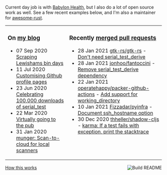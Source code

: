 Current day job is with [Babylon Health](https://github.com/babylonhealth), but I also do a lot of open source work as well. See a few recent examples below, and I'm also a maintainer for [awesome-rust](https://github.com/rust-unofficial/awesome-rust).

<table><tr><td valign="top">

### On [my blog](https://tevps.net/blog)
<!-- blog starts -->
* 07 Sep 2020 [Scraping Lewishams bin days](https://tevps.net/blog/2020/9/7/scraping-lewishams-bin-days/)
* 11 Jul 2020 [Customising Github profile pages](https://tevps.net/blog/2020/7/11/customising-github-profile-pages/)
* 23 Jun 2020 [Celebrating 100,000 downloads of serial_test](https://tevps.net/blog/2020/6/23/celebrating-100000-downloads-serial_test/)
* 22 Mar 2020 [Virtually going to the pub](https://tevps.net/blog/2020/3/22/virtually-going-pub/)
* 31 Jan 2020 [munger: Scan-to-cloud for local scanners](https://tevps.net/blog/2020/1/31/munger-scan-to-cloud-for-local-scanners/)
<!-- blog ends -->

</td><td valign="top">

### Recently [merged pull requests](https://github.com/search?o=desc&q=is%3Apr+author%3Apalfrey+-user%3Apalfrey+is%3Amerged+is%3Apublic&s=created&type=Issues)

<!-- prs starts -->
* 28 Jan 2021 [gtk-rs/gtk-rs](https://github.com/gtk-rs/gtk-rs) - [Don't need serial_test_derive](https://github.com/gtk-rs/gtk-rs/pull/273)
* 28 Jan 2021 [jonhoo/fantoccini](https://github.com/jonhoo/fantoccini) - [Remove serial_test_derive dependency](https://github.com/jonhoo/fantoccini/pull/122)
* 22 Jan 2021 [operatehappy/packer-github-actions](https://github.com/operatehappy/packer-github-actions) - [Add support for working_directory](https://github.com/operatehappy/packer-github-actions/pull/11)
* 10 Jan 2021 [Fizzadar/pyinfra](https://github.com/Fizzadar/pyinfra) - [Document ssh_hostname option](https://github.com/Fizzadar/pyinfra/pull/513)
* 30 Dec 2020 [thheller/shadow-cljs](https://github.com/thheller/shadow-cljs) - [karma: If a test fails with exception, print the stacktrace](https://github.com/thheller/shadow-cljs/pull/814)
<!-- prs ends -->

</td></tr></table>

<a href="https://github.com/palfrey/palfrey/actions"><img src="https://github.com/palfrey/palfrey/workflows/Build%20README/badge.svg?branch=master" align="right" alt="Build README"></a> <a href="https://tevps.net/blog/2020/7/11/customising-github-profile-pages/">How this works</a>
